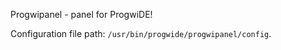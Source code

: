 Progwipanel - panel for ProgwiDE!

Configuration file path: ```/usr/bin/progwide/progwipanel/config```.
